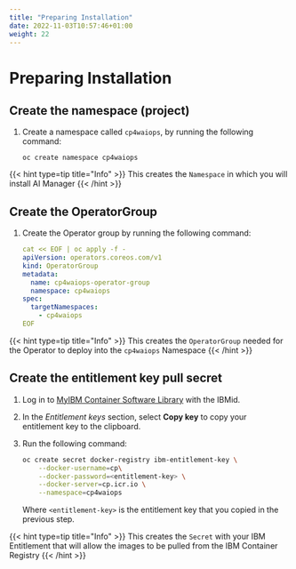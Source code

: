 ```yaml
---
title: "Preparing Installation"
date: 2022-11-03T10:57:46+01:00
weight: 22
---
```


# Preparing Installation


## Create the namespace (project)


1. Create a namespace called `cp4waiops`, by running the following command:

	```
	oc create namespace cp4waiops
    ```


{{< hint type=tip title="Info" >}}
This creates the `Namespace` in which you will install AI Manager
{{< /hint >}}


## Create the OperatorGroup




1. Create the Operator group by running the following command:

	```yaml
	cat << EOF | oc apply -f -
	apiVersion: operators.coreos.com/v1
	kind: OperatorGroup
	metadata:
	  name: cp4waiops-operator-group
	  namespace: cp4waiops
	spec:
	  targetNamespaces:
	    - cp4waiops
	EOF
    ```


{{< hint type=tip title="Info" >}}
This creates the `OperatorGroup` needed for the Operator to deploy into the `cp4waiops` Namespace
{{< /hint >}}




## Create the entitlement key pull secret



1. Log in to [MyIBM Container Software Library](https://myibm.ibm.com/products-services/containerlibrary) with the IBMid.

2. In the *Entitlement keys* section, select **Copy key** to copy your entitlement key to the clipboard.

3. Run the following command:

   ```bash
   oc create secret docker-registry ibm-entitlement-key \
       --docker-username=cp\
       --docker-password=<entitlement-key> \
       --docker-server=cp.icr.io \
       --namespace=cp4waiops
   ```

    Where `<entitlement-key>` is the entitlement key that you copied in the previous step.

{{< hint type=tip title="Info" >}}
This creates the `Secret` with your IBM Entitlement that will allow the images to be pulled from the IBM Container Registry
{{< /hint >}}

